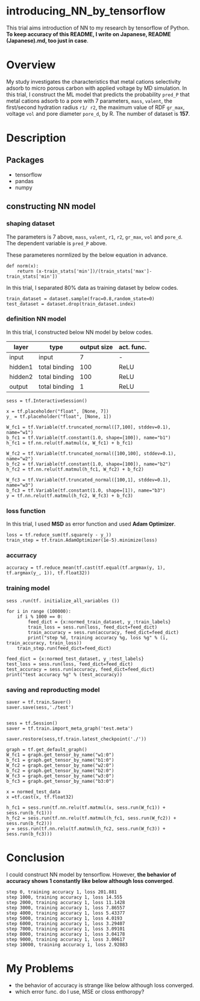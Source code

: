 # introducing_NN_by_tensorflow
This trial aims introduction of NN to my research by tensorflow of Python. **To keep accuracy of this README, I write on Japanese, README (Japanese).md, too just in case**.    

# Overview
My study investigates the characteristics that metal cations selectivity adsorb to micro porous carbon with applied voltage by MD simulation. In this trial, I construct the ML model that predicts the probability `pred_P` that metal cations adsorb to a pore with 7 parameters, `mass`, `valent`, the first/second hydration radius `r1/ r2`, the maximum value of RDF `gr_max`, voltage `vol` and pore diameter `pore_d`, by R. The number of dataset is **157**.       

# Description  
## Packages
* tensorflow  
* pandas
* numpy  

## constructing NN model
### shaping dataset
The parameters is 7 above, `mass`, `valent`, `r1`, `r2`, `gr_max`, `vol` and `pore_d`.  
The dependent variable is `pred_P` above.  

These parameteres normlized by the below equation in advance.  
```
def norm(x):
    return (x-train_stats['min'])/(train_stats['max']-train_stats['min'])
```

In this trial, I separated 80% data as training dataset by below codes.  
```
train_dataset = dataset.sample(frac=0.8,random_state=0)
test_dataset = dataset.drop(train_dataset.index)
```

### definition NN model
In this trial, I constructed below NN model by below codes.  

| layer | type | output size | act. func. |    
----|----|----|----  
| input | input | 7 | - |  
| hidden1 | total binding | 100 | ReLU |  
| hidden2 | total binding | 100 | ReLU |  
| output | total binding | 1 | ReLU |  

```
sess = tf.InteractiveSession()

x = tf.placeholder("float", [None, 7])
y_ = tf.placeholder("float", [None, 1])

W_fc1 = tf.Variable(tf.truncated_normal([7,100], stddev=0.1), name="w1")
b_fc1 = tf.Variable(tf.constant(1.0, shape=[100]), name="b1")
h_fc1 = tf.nn.relu(tf.matmul(x, W_fc1) + b_fc1)

W_fc2 = tf.Variable(tf.truncated_normal([100,100], stddev=0.1), name="w2")
b_fc2 = tf.Variable(tf.constant(1.0, shape=[100]), name="b2")
h_fc2 = tf.nn.relu(tf.matmul(h_fc1, W_fc2) + b_fc2)

W_fc3 = tf.Variable(tf.truncated_normal([100,1], stddev=0.1), name="w3")
b_fc3 = tf.Variable(tf.constant(1.0, shape=[1]), name="b3")
y = tf.nn.relu(tf.matmul(h_fc2, W_fc3) + b_fc3)
```

### loss function
In this trial, I used **MSD** as error function and used **Adam Optimizer**.    
``` 
loss = tf.reduce_sum(tf.square(y - y_))
train_step = tf.train.AdamOptimizer(1e-5).minimize(loss)
```

### accurracy
```
accuracy = tf.reduce_mean(tf.cast(tf.equal(tf.argmax(y, 1), tf.argmax(y_, 1)), tf.float32))
```

### training model
```
sess .run(tf. initialize_all_variables ())

for i in range (100000): 
    if i % 1000 == 0:
        feed_dict = {x:normed_train_dataset, y_:train_labels}
        train_loss = sess.run(loss, feed_dict=feed_dict)
        train_accuracy = sess.run(accuracy, feed_dict=feed_dict)
        print("step %d, training accuracy %g, loss %g" % (i, train_accuracy, train_loss))
    train_step.run(feed_dict=feed_dict)

feed_dict = {x:normed_test_dataset, y_:test_labels}
test_loss = sess.run(loss, feed_dict=feed_dict)
test_accuracy = sess.run(accuracy, feed_dict=feed_dict)
print("test accuracy %g" % (test_accuracy))
```

### saving and reproducting model  
```
saver = tf.train.Saver()
saver.save(sess,'./test')


sess = tf.Session()
saver = tf.train.import_meta_graph('test.meta')

saver.restore(sess,tf.train.latest_checkpoint('./'))

graph = tf.get_default_graph()
W_fc1 = graph.get_tensor_by_name("w1:0")
b_fc1 = graph.get_tensor_by_name("b1:0")
W_fc2 = graph.get_tensor_by_name("w2:0")
b_fc2 = graph.get_tensor_by_name("b2:0")
W_fc3 = graph.get_tensor_by_name("w3:0")
b_fc3 = graph.get_tensor_by_name("b3:0")

x = normed_test_data 
x =tf.cast(x, tf.float32) 

h_fc1 = sess.run(tf.nn.relu(tf.matmul(x, sess.run(W_fc1)) + sess.run(b_fc1)))
h_fc2 = sess.run(tf.nn.relu(tf.matmul(h_fc1, sess.run(W_fc2)) + sess.run(b_fc2)))
y = sess.run(tf.nn.relu(tf.matmul(h_fc2, sess.run(W_fc3)) + sess.run(b_fc3)))
```

# Conclusion    
I could construct NN model by tensorflow. However, **the behavior of accuracy shows 1 constantly like below although loss converged**.  
```
step 0, training accuracy 1, loss 201.881
step 1000, training accuracy 1, loss 14.555
step 2000, training accuracy 1, loss 11.1428
step 3000, training accuracy 1, loss 7.86557
step 4000, training accuracy 1, loss 5.43377
step 5000, training accuracy 1, loss 4.0193
step 6000, training accuracy 1, loss 3.29407
step 7000, training accuracy 1, loss 3.09101
step 8000, training accuracy 1, loss 3.04178
step 9000, training accuracy 1, loss 3.00617
step 10000, training accuracy 1, loss 2.92083
```

# My Problems  
* the behavior of accuracy is strange like below although loss converged.  
* which error func. do I use, MSE or closs enthoropy?   
